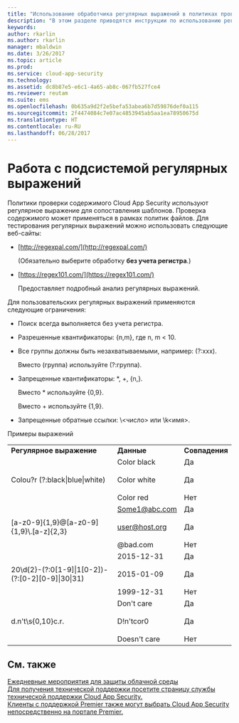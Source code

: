 ```yaml
---
title: "Использование обработчика регулярных выражений в политиках проверки содержимого | Microsoft Docs"
description: "В этом разделе приводятся инструкции по использованию регулярных выражений для сопоставления шаблонов в политиках Cloud App Security."
keywords: 
author: rkarlin
ms.author: rkarlin
manager: mbaldwin
ms.date: 3/26/2017
ms.topic: article
ms.prod: 
ms.service: cloud-app-security
ms.technology: 
ms.assetid: dc8b87e5-e6c1-4a65-ab8c-067fb527fce4
ms.reviewer: reutam
ms.suite: ems
ms.openlocfilehash: 0b635a9d2f2e5befa53abea6b7d59876def0a115
ms.sourcegitcommit: 2f4474084c7e07ac4853945ab5aa1ea78950675d
ms.translationtype: HT
ms.contentlocale: ru-RU
ms.lasthandoff: 06/28/2017
---
```

# <a name="working-with-the-regex-engine"></a>Работа с подсистемой регулярных выражений
 
Политики проверки содержимого Cloud App Security используют регулярное выражение для сопоставления шаблонов. Проверка содержимого может применяться в рамках политик файлов. Для тестирования регулярных выражений можно использовать следующие веб-сайты:  
  
-   [http://regexpal.com/](http://regexpal.com/)  
  
     (Обязательно выберите обработку **без учета регистра**.)  
  
-   [https://regex101.com/](https://regex101.com/)  
  
     Предоставляет подробный анализ регулярных выражений.  
  
Для пользовательских регулярных выражений применяются следующие ограничения:  
  
-   Поиск всегда выполняется без учета регистра.  
   
-   Разрешенные квантификаторы: {n,m}, где n, m < 10.  
  
-   Все группы должны быть незахватываемыми, например: (?:xxx).  
  
     Вместо (группа) используйте (?:группа).  
  
-   Запрещенные квантификаторы: *, +, {n,}.  
  
     Вместо * используйте {0,9}.  
  
     Вместо + используйте {1,9}.  
  
-   Запрещенные обратные ссылки: \\<число\> или \k\<имя>.  
  
Примеры выражений  
  
||||  
|-|-|-|  
|**Регулярное выражение**|**Данные**|**Совпадения**|  
|Colou?r (?:black&#124;blue&#124;white)|Color black<br /><br /> Color white<br /><br /> Color red|Да<br /><br /> Да<br /><br /> Нет|  
|[a-z0-9]{1,9}@[a-z0-9]{1,9}\\.[a-z]{2,3}|Some1@abc.com<br /><br /> user@host.org<br /><br /> @bad.com|Да<br /><br /> Да<br /><br /> Нет|  
|20\d{2}-(?:0[1-9]&#124;1[0-2])-(?:[0-2][0-9]&#124;30&#124;31)|2015-12-31<br /><br /> 2015-01-09<br /><br /> 1999-12-31|Да<br /><br /> Да<br /><br /> Нет|  
|d.n't\s{0,10}c.r.|Don't     care<br /><br /> D!n'tcor0<br /><br /> Doesn't care|Да<br /><br /> Да<br /><br /> Нет|  
 

## <a name="see-also"></a>См. также  
[Ежедневные мероприятия для защиты облачной среды](daily-activities-to-protect-your-cloud-environment.md)   
[Для получения технической поддержки посетите страницу службы технической поддержки Cloud App Security.](http://support.microsoft.com/oas/default.aspx?prid=16031)   
[Клиенты с поддержкой Premier также могут выбрать Cloud App Security непосредственно на портале Premier.](https://premier.microsoft.com/)  
  
  